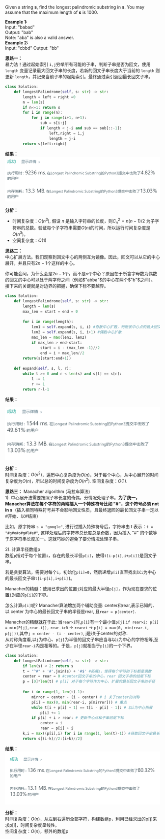 
Given a string **s**, find the longest palindromic substring in **s**. You may assume that the maximum length of **s** is 1000.  

**Example 1:**  
Input: "babad"  
Output: "bab"  
Note: "aba" is also a valid answer.  
**Example 2:**  
Input: "cbbd"
Output: "bb"

**思路一：**  
暴力法！通过起始索引 ```i,j```穷举所有可能的子串，判断子串是否为回文，使用 ```length``` 变量记录最大回文子串的长度，若新的回文子串长度大于当前的 ```length``` 则更新 ```length```，并记录当前子串的起始索引。最终通过索引返回最长回文子串。


```python
class Solution:
    def longestPalindrome(self, s: str) -> str:
        length = left = right =0
        n = len(s)
        if n<=1: return s
        for i in range(n):
            for j in range(i+1, n+1):
                sub = s[i:j]
                if length < j-i and sub == sub[::-1]:
                    left,right = i,j
                    length = j-i
        return s[left:right]
```

**结果：**  
![](https://github.com/DaisyLoveU/Python-learning/blob/master/LeetCode/img/leetcode5_res_1.png)  

**分析：**  
- 时间复杂度：$O(n^3)$, 假设 $n$ 是输入字符串的长度，则$C_n^2 = n(n-1)/2$ 为子字符串的总数。验证每个子字符串需要$O(n)$的时间，所以运行时间复杂度是$O(n^3)$。
- 空间复杂度：$O(1)$  

  
**思路二：**  
中心扩展方法。我们观察到回文中心的两侧互为镜像。因此，回文可以从它的中心展开，并且只有$2n-1$个这样的中心。

你可能会问，为什么会是$2n-1$个，而不是$n$个中心？原因在于所含字母数为偶数的回文的中心可以处于两字母之间（例如$"abba"$的中心在两个$"b"$之间）。
接下来的关键就是对边界的把握，确保下标不要越界。


```python
class Solution:
    def longestPalindrome(self, s: str) -> str:
        length = len(s)
        max_len = start = end = 0
    
        for i in range(length):
            len1 = self.expand(s, i, i) #奇数中心扩散，判断该中心点的最大回文长度
            len2 = self.expand(s, i, i+1) #偶数中心扩散
            max_len = max(len1, len2)
            if max_len > end-start:
                start = i - (max_len -1)//2
                end = i + max_len//2
        return(s[start:end+1])
    
    def expand(self, s, l, r):
        while l >= 0 and r < len(s) and s[l] == s[r]:
            l -= 1
            r += 1
        return r-l-1
```

**结果：**  

![](https://github.com/DaisyLoveU/Python-learning/blob/master/LeetCode/img/leetcode5_res_2.png)

**分析：**  
时间复杂度：$O(n^2)$，遍历中心复杂度为$O(n)$，对于每个中心，从中心展开的时间复杂度为$O(n)$，所以总的时间复杂度为$O(n^2)$.
空间复杂度：$O(1)$.

**思路三：** Manacher algorithm (马拉车算法)  
1). 中心展开法需要按照子串长度的奇偶，分情况处理子串。**为了统一，Manacher算法在每个字符的两端插入一个特殊符号比如 "#"，这个符号必须 not in s**（插入相同特殊符号并不会影响回文性质，且最终返回的最长回文子串一定以#开始、以#结束）  
  
  比如，原字符串 ```s = "google"```, 进行过插入特殊符号后，字符串由 t 表示：```t = "#g#o#o#g#l#e#"```, 这样处理后的字符串总长度总是奇数，因为插入 "#" 的个数等于原字符串长度加一。这就巧妙的避免了要分情况处理子串。
  
2). 计算半径数组p  
数组```p```指对于每个位置```i```，存在的最长半径```p[i]```，使得```t[i-p[i],i+p[i]]```是回文子串。  
  
若是贪婪算法，需要对每个```i```，初始化```p[i]=0```，然后递增```p[i]```直至找出以```i```为中心的最长回文子串```t[i-p[i],i+p[i]]```。  
  
 Manacher的精髓：使用已求出的位置```j```对应的最大半径```p[j]```，作为现在要求的位置```i```对应的```p[i]```的下界。
 
怎么计算```p[i]```呢? Manacher算法增加两个辅助变量: center和rear,表示已知的、以 center 为中心的最长回文子串的半径是rear, 且```rear = p[center]```.  
  
Manacher的精髓就在于此: 当```rear>i```时,```p[i]```有一个最小值```p[j]```.```if rear>i: p[i] = min(P[j],rear-i]),``` ```rear-i>0``` → ```rear>i``` → ```p[i] = max(0, min(rear-i, p[j]))```,其中```j = center - (i - center)```, j是i关于center的对称.  
从对称角度看,以```j```为中心、```p[j]```为半径的回文子串应当与以```i```为中心的字符相等,至少在半径```rear-i```内是相等的。于是，```p[j]```就相当于```p[i]```的一个下界。


```python
class Solution:
    def longestPalindrome(self, s: str) -> str:
        if len(s) < 2: return s
        t = "^#" + '#'.join(s) + '#$' #拓展s，使得每个字符的下标都是偶数
        center = rear = 0 #center回文子串的中心，rear 回文子串的结尾下标
        p = [0]*len(t) # p[i] 对于每个字符作为中心，扩展的最长回文子串的半径
        
        for i in range(1, len(t)-1):
            mirror = center - (i - center) # i 关于center的对称
            p[i] = max(0, min(rear-i, p[mirror])) # 重点
            while t[i + p[i] + 1] == t[i - p[i] - 1]: # 以i为中心拓展
                p[i] += 1
            if p[i] + i > rear: # 更新中心点和子串结尾下标
                center = i
                rear = p[i] + i
        k,i = max((p[i],i) for i in range(1, len(t)-1)) #获取回文子串最长半径
        return s[(i-k)//2:(i+k)//2]
```

**结果：**  
![](https://github.com/DaisyLoveU/Python-learning/blob/master/LeetCode/img/leetcode5_res_3.png)  
  
**分析：**  
时间复杂度：$O(n)$，从左到右遍历全部字符，构建数组p，利用已经求出的p[j]来求p[i]，时间复杂度呈线性。  
空间复杂度：$O(n)$，额外的数组p
